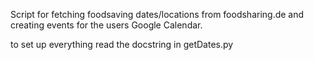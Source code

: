 Script for fetching foodsaving dates/locations from foodsharing.de
and creating events for the users Google Calendar.

to set up everything read the docstring in getDates.py
